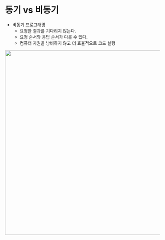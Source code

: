 # 동기 vs 비동기

- 비동기 프로그래밍
    - 요청한 결과를 기다리지 않는다.
    - 요청 순서와 응답 순서가 다를 수 있다.
    - 컴퓨터 자원을 낭비하지 않고 더 효율적으로 코드 실행

<center><img src="https://github.com/DainoJung/docusaurus_blog/assets/117745618/bdf340a4-c59f-4477-a883-874981df539c" width="600"/></center>